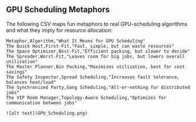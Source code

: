 ## GPU Scheduling Metaphors

The following CSV maps fun metaphors to real GPU-scheduling algorithms and what they imply for resource allocation:

```csv
Metaphor,Algorithm,"What It Means for GPU Scheduling"
The Quick Host,First-Fit,"Fast, simple, but can waste resources"
The Space Optimizer,Best-Fit,"Efficient packing, but slower to decide"
The Spreader,Worst-Fit,"Leaves room for big jobs, but lowers overall utilization"
The Master Planner,Bin Packing,"Maximizes utilization, best for cost savings"
The Safety Inspector,Spread Scheduling,"Increases fault tolerance, balances heat/load"
The Synchronized Party,Gang Scheduling,"All-or-nothing for distributed jobs"
The VIP Room Manager,Topology-Aware Scheduling,"Optimizes for communication between jobs"

![alt text](GPU_Scheduling.png)